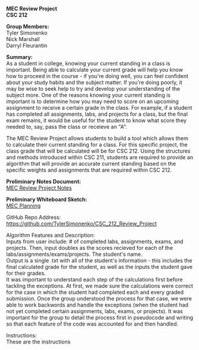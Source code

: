 <b>MEC Review Project</b><br>
<b>CSC 212</b>

<b>Group Members:</b><br> 
Tyler Simonenko<br>
Nick Marshall<br>
Darryl Fleurantin<br>

<b>Summary:</b> <br>
As a student in college, knowing your current standing in a class is important. Being able to calculate your current grade will help you know how to proceed in the course - if you're doing well, you can feel confident about your study habits and the subject matter. If you're doing poorly, it may be wise to seek help to try and develop your understanding of the subject more. One of the reasons knowing your current standing is important is to determine how you may need to score on an upcoming assignment to receive a certain grade in the class. For example, if a student has completed all assignments, labs, and projects for a class, but the final exam remains, it would be useful for the student to know what score they needed to, say, pass the class or receieve an "A".

The MEC Review Project allows students to build a tool which allows them to calculate their current standing for a class. For this specific project, the class grade that will be calculated will be for CSC 212. Using the structures and methods introduced within CSC 211, students are required to provide an algorithm that will provide an accurate current standing based on the specific weights and assignments that are required within CSC 212.


<b>Preliminary Notes Document:</b><br>
[MEC Review Project Notes](https://github.com/TylerSimonenko/CSC_212_Review_Project/files/9883488/MEC.Review.Project.Notes.pdf)


<b>Preliminary Whiteboard Sketch:</b><br>
[MEC Planning](https://user-images.githubusercontent.com/68083538/198410520-940a4e30-887f-4d0b-9d44-dc6343940cc2.jpg)


GitHub Repo Address: https://github.com/TylerSimonenko/CSC_212_Review_Project


Algorithm Features and Description:<br>
Inputs from user include: # of completed labs, assignments, exams, and projects. Then, input doubles as the scores recieved for each of the labs/assignments/exams/projects. The student's name.<br>
Output is a single .txt with all of the student's information - this includes the final calculated grade for the student, as well as the inputs the student gave for their grades.<br>
It was important to understand each step of the calculations first before tackling the exceptions. At first, we made sure the calculations were correct for the case in which the student had completed each and every graded submission. Once the group understood the process for that case, we were able to work backwords and handle the exceptions (when the student had not yet completed certain assignments, labs, exams, or projects). It was important for the group to detail the process first in pseudocode and writing so that each feature of the code was accounted for and then handled.


Instructions:<br>
These are the instructions

